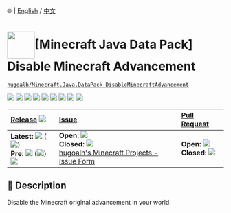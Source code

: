 🌐 | [English](./README.md) / [中文](./README.zh.md)

# <img align="center" src="https://i.imgur.com/L7AiqxP.png" height="64px" />\[Minecraft Java Data Pack\] Disable Minecraft Advancement

[`hugoalh/Minecraft.Java.DataPack.DisableMinecraftAdvancement`](https://github.com/hugoalh/Minecraft.Java.DataPack.DisableMinecraftAdvancement)

[![](https://img.shields.io/github/contributors/hugoalh/Minecraft.Java.DataPack.DisableMinecraftAdvancement?style=flat-square&logo=github)](https://github.com/hugoalh/Minecraft.Java.DataPack.DisableMinecraftAdvancement/graphs/contributors)
[![](https://img.shields.io/github/license/hugoalh/Minecraft.Java.DataPack.DisableMinecraftAdvancement?style=flat-square&logo=github)](https://github.com/hugoalh/Minecraft.Java.DataPack.DisableMinecraftAdvancement/blob/master/LICENSE.md)
![](https://img.shields.io/github/languages/count/hugoalh/Minecraft.Java.DataPack.DisableMinecraftAdvancement?style=flat-square&logo=github)
![](https://img.shields.io/github/languages/top/hugoalh/Minecraft.Java.DataPack.DisableMinecraftAdvancement?style=flat-square&logo=github)
![](https://img.shields.io/github/repo-size/hugoalh/Minecraft.Java.DataPack.DisableMinecraftAdvancement?style=flat-square&logo=github)
![](https://img.shields.io/github/languages/code-size/hugoalh/Minecraft.Java.DataPack.DisableMinecraftAdvancement?style=flat-square&logo=github)
![](https://img.shields.io/github/watchers/hugoalh/Minecraft.Java.DataPack.DisableMinecraftAdvancement?style=flat-square&logo=github)
![](https://img.shields.io/github/stars/hugoalh/Minecraft.Java.DataPack.DisableMinecraftAdvancement?style=flat-square&logo=github)
![](https://img.shields.io/github/forks/hugoalh/Minecraft.Java.DataPack.DisableMinecraftAdvancement?style=flat-square&logo=github)

| **[Release](https://github.com/hugoalh/Minecraft.Java.DataPack.DisableMinecraftAdvancement/releases)** ![](https://img.shields.io/github/downloads/hugoalh/Minecraft.Java.DataPack.DisableMinecraftAdvancement/total?style=flat-square&color=000000&label=%20) | **[Issue](https://github.com/hugoalh/Minecraft.Java.DataPack.DisableMinecraftAdvancement/issues?q=is%3Aissue)** | **[Pull Request](https://github.com/hugoalh/Minecraft.Java.DataPack.DisableMinecraftAdvancement/pulls?q=is%3Apr)** |
|:----|:----|:----|
| **Latest:** ![](https://img.shields.io/github/release/hugoalh/Minecraft.Java.DataPack.DisableMinecraftAdvancement?sort=semver&style=flat-square&color=000000&label=%20) (![](https://img.shields.io/github/release-date/hugoalh/Minecraft.Java.DataPack.DisableMinecraftAdvancement?style=flat-square&color=000000&label=%20))<br />**Pre:** ![](https://img.shields.io/github/release/hugoalh/Minecraft.Java.DataPack.DisableMinecraftAdvancement?include_prereleases&sort=semver&style=flat-square&color=000000&label=%20) (![](https://img.shields.io/github/release-date-pre/hugoalh/Minecraft.Java.DataPack.DisableMinecraftAdvancement?style=flat-square&color=000000&label=%20))<br />[![](https://img.shields.io/static/v1?style=flat-square&logo=curseforge&label=curseforge&message=%20&color=orange)](https://www.curseforge.com/minecraft/customization/disableminecraftadvancement) | **Open:** ![](https://img.shields.io/github/issues-raw/hugoalh/Minecraft.Java.DataPack.DisableMinecraftAdvancement?style=flat-square&color=000000&label=%20)<br />**Closed:** ![](https://img.shields.io/github/issues-closed-raw/hugoalh/Minecraft.Java.DataPack.DisableMinecraftAdvancement?style=flat-square&color=000000&label=%20)<br />[hugoalh's Minecraft Projects - Issue Form](https://docs.google.com/forms/d/e/1FAIpQLSf7THj4zWMeT5vC4Hs3dx9nZLzUy0Tn7bS3unExHTw13g0ZuA/viewform?usp=sf_link) | **Open:** ![](https://img.shields.io/github/issues-pr-raw/hugoalh/Minecraft.Java.DataPack.DisableMinecraftAdvancement?style=flat-square&color=000000&label=%20)<br />**Closed:** ![](https://img.shields.io/github/issues-pr-closed-raw/hugoalh/Minecraft.Java.DataPack.DisableMinecraftAdvancement?style=flat-square&color=000000&label=%20) |

## 📜 Description

Disable the Minecraft original advancement in your world.
